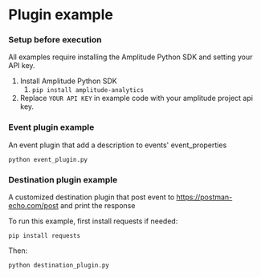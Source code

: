 # Plugin example

### Setup before execution

All examples require installing the Amplitude Python SDK and setting your API key.

1. Install Amplitude Python SDK
   1. `pip install amplitude-analytics`
2. Replace `YOUR API KEY` in example code with your amplitude project api key.

### Event plugin example

An event plugin that add a description to events' event_properties

`python event_plugin.py`

### Destination plugin example

A customized destination plugin that post event to https://postman-echo.com/post and print the response

To run this example, first install requests if needed:

`pip install requests`

Then:

`python destination_plugin.py`
